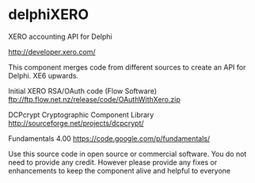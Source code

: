 # delphiXERO
XERO accounting API for Delphi

http://developer.xero.com/ 

This component merges code from different sources to create an API for Delphi. XE6 upwards.

Initial XERO RSA/OAuth code (Flow Software)
ftp://ftp.flow.net.nz/release/code/OAuthWithXero.zip

DCPcrypt Cryptographic Component Library
http://sourceforge.net/projects/dcpcrypt/

Fundamentals 4.00
https://code.google.com/p/fundamentals/ 


Use this source code in open source or commercial software. You do not need to provide any credit. However please provide any fixes or enhancements to keep the component alive and helpful to everyone
